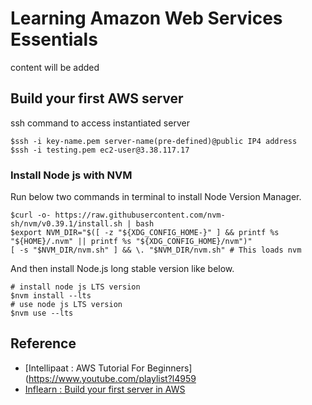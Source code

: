 # Learning Amazon Web Services Essentials
content will be added

## Build your first AWS server

ssh command to access instantiated server
```shell
$ssh -i key-name.pem server-name(pre-defined)@public IP4 address
$ssh -i testing.pem ec2-user@3.38.117.17
```

### Install Node js with NVM
Run below two commands in terminal to install Node Version Manager.

```shell
$curl -o- https://raw.githubusercontent.com/nvm-sh/nvm/v0.39.1/install.sh | bash
$export NVM_DIR="$([ -z "${XDG_CONFIG_HOME-}" ] && printf %s "${HOME}/.nvm" || printf %s "${XDG_CONFIG_HOME}/nvm")"
[ -s "$NVM_DIR/nvm.sh" ] && \. "$NVM_DIR/nvm.sh" # This loads nvm
```

And then install Node.js long stable version like below. 

```shell
# install node js LTS version
$nvm install --lts
# use node js LTS version
$nvm use --lts
```

## Reference 
- [Intellipaat : AWS Tutorial For Beginners](https://www.youtube.com/playlist?l4959
- [Inflearn : Build your first server in AWS](https://www.inflearn.com/course/aws-%EC%84%9C%EB%B2%84-%EA%B5%AC%EC%B6%95-%EC%8B%9C%EC%9E%91/dashboard)
